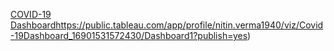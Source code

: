 [COVID-19 Dashboard](https://public.tableau.com/app/profile/nitin.verma1940/viz/Covid-19Dashboard_16901531572430/Dashboard1?publish=yes)https://public.tableau.com/app/profile/nitin.verma1940/viz/Covid-19Dashboard_16901531572430/Dashboard1?publish=yes)
